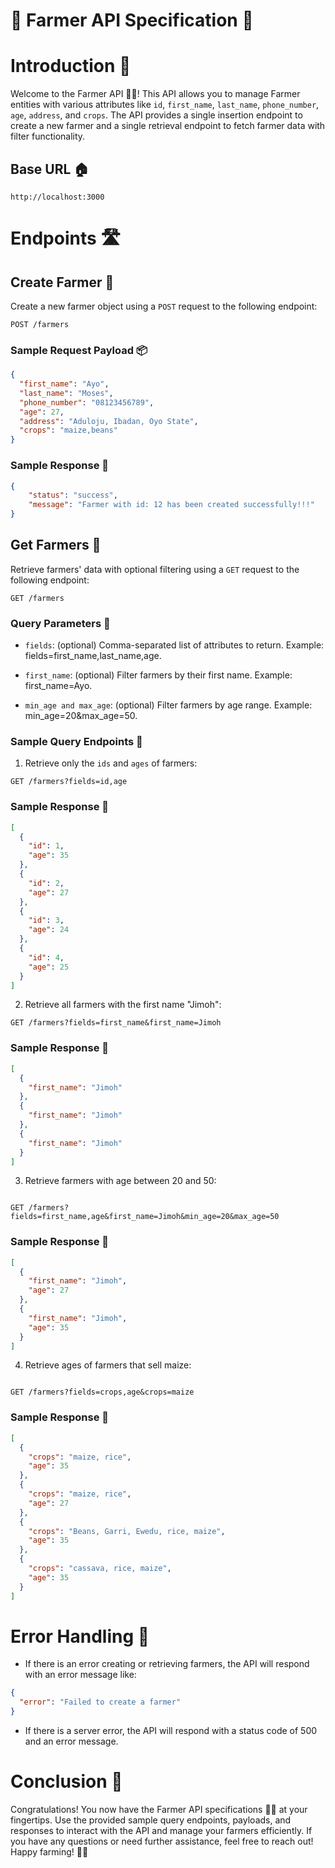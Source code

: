 <h1>🌽 Farmer API Specification 🚜</h1>

# Introduction 🌟

Welcome to the Farmer API 🌽🚜! This API allows you to manage Farmer entities with various attributes like `id`, `first_name`, `last_name`, `phone_number`, `age`, `address`, and `crops`. The API provides a single insertion endpoint to create a new farmer and a single retrieval endpoint to fetch farmer data with filter functionality.

## Base URL 🏠

```
http://localhost:3000
```

# Endpoints 🛣️

## Create Farmer 🌾

Create a new farmer object using a `POST` request to the following endpoint:

```
POST /farmers
```

### Sample Request Payload 📦

```json
{
  "first_name": "Ayo",
  "last_name": "Moses",
  "phone_number": "08123456789",
  "age": 27,
  "address": "Aduloju, Ibadan, Oyo State",
  "crops": "maize,beans"
}
```

### Sample Response 🔄

```json
{
    "status": "success",
    "message": "Farmer with id: 12 has been created successfully!!!"
}
```

## Get Farmers 🚜

Retrieve farmers' data with optional filtering using a `GET` request to the following endpoint:

```
GET /farmers
```

### Query Parameters 🧾

- `fields`: (optional) Comma-separated list of attributes to return. Example: fields=first_name,last_name,age.

- `first_name`: (optional) Filter farmers by their first name. Example: first_name=Ayo.

- `min_age and max_age`: (optional) Filter farmers by age range. Example: min_age=20&max_age=50.



### Sample Query Endpoints 🔎

1. Retrieve only the `ids` and `ages` of farmers:

```
GET /farmers?fields=id,age
```

### Sample Response 🔄

```json
[
  {
    "id": 1,
    "age": 35
  },
  {
    "id": 2,
    "age": 27
  },
  {
    "id": 3,
    "age": 24
  },
  {
    "id": 4,
    "age": 25
  }
]
```

2. Retrieve all farmers with the first name "Jimoh":

```
GET /farmers?fields=first_name&first_name=Jimoh
```

### Sample Response 🔄

```json
[
  {
    "first_name": "Jimoh"
  },
  {
    "first_name": "Jimoh"
  },
  {
    "first_name": "Jimoh"
  }
]
```

3. Retrieve farmers with age between 20 and 50:

```

GET /farmers?fields=first_name,age&first_name=Jimoh&min_age=20&max_age=50

```

### Sample Response 🔄

```json
[
  {
    "first_name": "Jimoh",
    "age": 27
  },
  {
    "first_name": "Jimoh",
    "age": 35
  }
]
```

4. Retrieve ages of farmers that sell maize:

```

GET /farmers?fields=crops,age&crops=maize
```

### Sample Response 🔄

```json
[
  {
    "crops": "maize, rice",
    "age": 35
  },
  {
    "crops": "maize, rice",
    "age": 27
  },
  {
    "crops": "Beans, Garri, Ewedu, rice, maize",
    "age": 35
  },
  {
    "crops": "cassava, rice, maize",
    "age": 35
  }
]
```

# Error Handling 🚫

- If there is an error creating or retrieving farmers, the API will respond with an error message like:

```json
{
  "error": "Failed to create a farmer"
}
```

- If there is a server error, the API will respond with a status code of 500 and an error message.

# Conclusion 🏁

Congratulations! You now have the Farmer API specifications 🌽🚜 at your fingertips. Use the provided sample query endpoints, payloads, and responses to interact with the API and manage your farmers efficiently. If you have any questions or need further assistance, feel free to reach out! Happy farming! 🌾🌟
